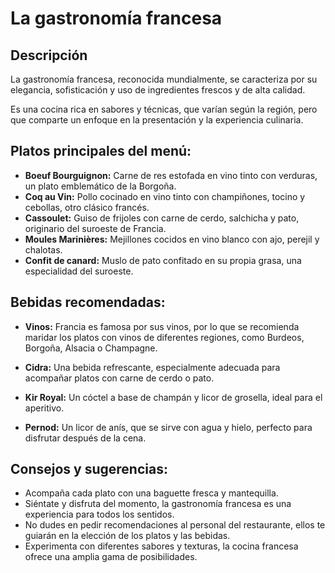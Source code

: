 # La gastronomía francesa

## Descripción 

La gastronomía francesa, reconocida mundialmente, se caracteriza por su elegancia, sofisticación y uso de ingredientes frescos y de alta calidad. 

Es una cocina rica en sabores y técnicas, que varían según la región, pero que comparte un enfoque en la presentación y la experiencia culinaria.


## Platos principales del menú:   

- **Boeuf Bourguignon:** Carne de res estofada en vino tinto con verduras, un plato emblemático de la Borgoña. 
- **Coq au Vin:** Pollo cocinado en vino tinto con champiñones, tocino y cebollas, otro clásico francés. 
- **Cassoulet:** Guiso de frijoles con carne de cerdo, salchicha y pato, originario del suroeste de Francia. 
- **Moules Marinières:** Mejillones cocidos en vino blanco con ajo, perejil y chalotas. 
- **Confit de canard:** Muslo de pato confitado en su propia grasa, una especialidad del suroeste. 

## Bebidas recomendadas:   

- **Vinos:** 
  Francia es famosa por sus vinos, por lo que se recomienda maridar los platos  con vinos de diferentes regiones, como Burdeos, Borgoña, Alsacia o  Champagne. 

- **Cidra:** 
  Una bebida refrescante, especialmente adecuada para acompañar platos con carne de cerdo o pato. 

- **Kir Royal:** 
  Un cóctel a base de champán y licor de grosella, ideal para el aperitivo. 

- **Pernod:** 
    Un licor de anís, que se sirve con agua y hielo, perfecto para disfrutar después de la cena.

## Consejos y sugerencias:   

- Acompaña cada plato con una baguette fresca y mantequilla. 
- Siéntate y disfruta del momento, la gastronomía francesa es una experiencia para todos los sentidos. 
- No dudes en pedir recomendaciones al personal del restaurante, ellos te guiarán en la elección de los platos y las bebidas. 
- Experimenta con diferentes sabores y texturas, la cocina francesa ofrece una amplia gama de posibilidades.